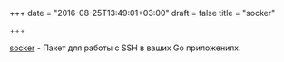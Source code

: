 +++
date = "2016-08-25T13:49:01+03:00"
draft = false
title = "socker"

+++

<p><a href="https://github.com/cosiner/socker">socker</a>&nbsp;- Пакет для работы с SSH в ваших Go приложениях.</p>

